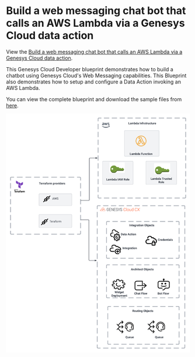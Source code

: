 # Build a web messaging chat bot that calls an AWS Lambda via a Genesys Cloud data action

View the [Build a web messaging chat bot that calls an AWS Lambda via a Genesys Cloud data action](https://github.com/GenesysCloudBlueprints/deploy-webchat-chatbot-with-lambda-blueprint "Build a web messaging chat bot that calls an AWS Lambda via a Genesys Cloud data action"). 

This Genesys Cloud Developer blueprint demonstrates how to build a chatbot using Genesys Cloud's Web Messaging capabilities. This Blueprint also demonstrates how to setup and configure a Data Action invoking an AWS Lambda.

You can view the complete blueprint and download the sample files from [here](https://github.com/GenesysCloudBlueprints/deploy-webchat-chatbot-with-lambda-blueprint "Build a web messaging chat bot that calls an AWS Lambda via a Genesys Cloud data action").

![Overview](blueprint/images/overview.png "Overview")
